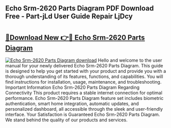 ## Echo Srm-2620 Parts Diagram PDF Download Free - Part-jLd User Guide Repair LjDcy

# <h2><a href="http://dfj360b.blite.top/?on=Echo+Srm-2620+Parts+Diagram">🔗Download New 👉🔴 Echo Srm-2620 Parts Diagram</a></h2>

[![Echo Srm-2620 Parts Diagram download](https://i.imgur.com/lujVjoI.png)](http://dfj360b.blite.top/?on=Echo+Srm-2620+Parts+Diagram)
Hello and welcome to the user manual for your newly delivered Echo Srm-2620 Parts Diagram. This guide is designed to help you get started with your product and provide you with a thorough understanding of its features, functions, and capabilities. You will find instructions for installation, usage, maintenance, and troubleshooting. Important Information Echo Srm-2620 Parts Diagram Regarding Connectivity This product requires a stable internet connection for optimal performance. Echo Srm-2620 Parts Diagram feature set includes biometric authentication, smart home integration, automatic updates, and personalized dashboard, all accessible through the sleek and user-friendly interface. Your Satisfaction is Guaranteed Echo Srm-2620 Parts Diagram. We stand behind the quality of our products and services.
